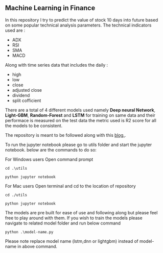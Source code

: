 ## Machine Learning in Finance

In this repository I try to predict the value of stock 10 days into future based on some popular technical analysis parameters.
The technical indicators used are :
  - ADX
  - RSI
  - SMA
  - MACD

Along with time series data that includes the daily :

  - high
  - low
  - close
  - adjusted close
  - dividend
  - split cofficient

There are a total of 4 different models used namely **Deep neural Network**, **Light-GBM**, **Random-Forest** and **LSTM** for training on same data and their performace is measured on the test data the metric used is R2 score for all the models to be consistent.

The repository is meant to be followed along with this [blog.](https://medium.com/@natu.neeraj/exploring-machine-learning-in-finance-fe1c7ab45ca5).

To run the jupyter notebook please go to utils folder and start the jupyter notebook.
below are the commands to do so:

For Windows users
Open command prompt

`cd .\utils`

`python jupyter notebook`

For Mac users 
Open terminal and cd to the location of repository


`cd ./utils`

`python jupyter notebook`


The models are pre built for ease of use and following along but please feel free to play around with them.
If you wish to train the models please navigate to related model folder and run below command

`python .\model-name.py`

Please note replace model name (lstm,dnn or lightgbm) instead of model-name in above command.

